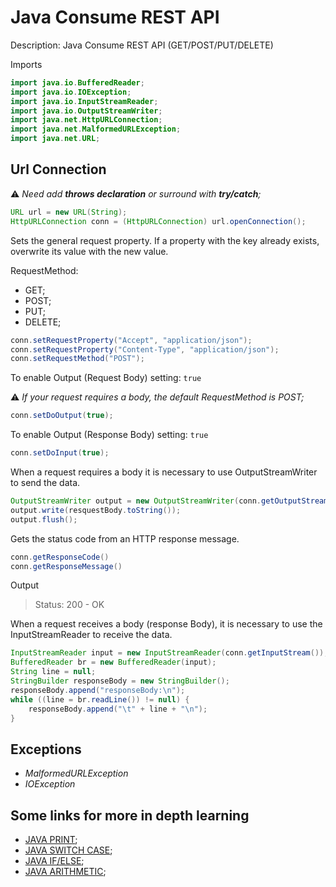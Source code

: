 Java Consume REST API
========================

Description: Java Consume REST API (GET/POST/PUT/DELETE)

Imports

```java
import java.io.BufferedReader;
import java.io.IOException;
import java.io.InputStreamReader;
import java.io.OutputStreamWriter;
import java.net.HttpURLConnection;
import java.net.MalformedURLException;
import java.net.URL;
```

## Url Connection

:warning: _Need add **throws declaration** or surround with **try/catch**;_

```java
URL url = new URL(String);
HttpURLConnection conn = (HttpURLConnection) url.openConnection();
```

Sets the general request property. If a property with the key already exists, overwrite its value with the new value.
 
RequestMethod:
* GET;
* POST;
* PUT;
* DELETE;

```java
conn.setRequestProperty("Accept", "application/json");
conn.setRequestProperty("Content-Type", "application/json");
conn.setRequestMethod("POST");
```

To enable Output (Request Body) setting: ``true``

:warning: _If your request requires a body, the default RequestMethod is POST;_

```java
conn.setDoOutput(true);
```

To enable Output (Response Body) setting: ``true``

```java
conn.setDoInput(true);
```

When a request requires a body it is necessary to use OutputStreamWriter to send the data.

```java
OutputStreamWriter output = new OutputStreamWriter(conn.getOutputStream());
output.write(resquestBody.toString());
output.flush();
```

Gets the status code from an HTTP response message. 

```java
conn.getResponseCode()
conn.getResponseMessage()
```

Output

> Status: 200 - OK

When a request receives a body (response Body), it is necessary to use the InputStreamReader to receive the data.

```java
InputStreamReader input = new InputStreamReader(conn.getInputStream());
BufferedReader br = new BufferedReader(input);
String line = null;
StringBuilder responseBody = new StringBuilder();
responseBody.append("responseBody:\n");
while ((line = br.readLine()) != null) {
	responseBody.append("\t" + line + "\n");
}
```

## Exceptions

* _MalformedURLException_
* _IOException_


## Some links for more in depth learning

* [JAVA PRINT](https://github.com/fefong/java_print);
* [JAVA SWITCH CASE](https://github.com/fefong/java_switch);
* [JAVA IF/ELSE](https://github.com/fefong/java_ifElse);
* [JAVA ARITHMETIC](https://github.com/fefong/java_calculator);

